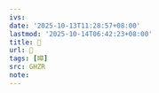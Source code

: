 ```yaml
---
ivs:
date: '2025-10-13T11:28:57+08:00'
lastmod: '2025-10-14T06:42:23+08:00'
title: 󰟟
url: 󰟟
tags: [暲]
src: GHZR
note:
---
```

